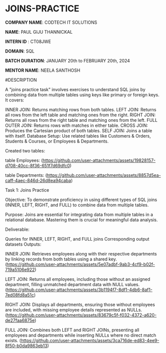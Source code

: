 # JOINS-PRACTICE

**COMPANY NAME**: CODTECH IT SOLUTIONS

**NAME**: PAUL GIJU THANNICKAL

**INTERN ID** : CT08JWE

**DOMAIN**: SQL

**BATCH DURATION**: JANUARY 20th to FEBRUARY 20th, 2024

**MENTOR NAME**: NEELA SANTHOSH

#DESCRIPTION 

A "joins practice task" involves exercises to understand SQL joins by combining data from multiple tables using keys like primary or foreign keys. It covers:

INNER JOIN: Returns matching rows from both tables.
LEFT JOIN: Returns all rows from the left table and matching ones from the right.
RIGHT JOIN: Returns all rows from the right table and matching ones from the left.
FULL OUTER JOIN: Returns rows with matches in either table.
CROSS JOIN: Produces the Cartesian product of both tables.
SELF JOIN: Joins a table with itself.
Database Setup: Use related tables like Customers & Orders, Students & Courses, or Employees & Departments.



Created two tables:

table Employees:
(https://github.com/user-attachments/assets/19828157-d708-40cc-8f36-651f7d69dfc0)

table Departments:
(https://github.com/user-attachments/assets/8857d5ea-caff-4aec-846d-26d8ea94caba)





Task 1: Joins Practice

Objective: To demonstrate proficiency in using different types of SQL joins (INNER, LEFT, RIGHT, and FULL) to combine data from multiple tables.

Purpose: Joins are essential for integrating data from multiple tables in a relational database. Mastering them is crucial for meaningful data analysis.

Deliverable:

Queries for INNER, LEFT, RIGHT, and FULL joins
Corresponding output datasets
Outputs:

INNER JOIN: Retrieves employees along with their respective departments by linking records from both tables using a shared key.
(https://github.com/user-attachments/assets/5e07adbf-9ab3-4cf9-b02f-719a5106e922)

LEFT JOIN: Returns all employees, including those without an assigned department, filling unmatched department data with NULL values.
(https://github.com/user-attachments/assets/3b1194f7-8df1-4db6-8af1-7ed08fd8a51c)

RIGHT JOIN: Displays all departments, ensuring those without employees are included, with missing employee details represented as NULLs.
(https://github.com/user-attachments/assets/83679c5f-f032-4372-a620-de27faa6875e)

FULL JOIN: Combines both LEFT and RIGHT JOINs, presenting all employees and departments while inserting NULLs where no direct match exists.
(https://github.com/user-attachments/assets/3ca716de-ed83-4ee9-8f50-b0da9863eb13)






